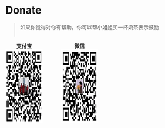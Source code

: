 # Donate
> 如果你觉得对你有帮助，你可以帮小姐姐买一杯奶茶表示鼓励<br/><br/>
<div style="width:20%;float:left;text-align:center;">
	<text style="font-weight:bold;">支付宝</text>
	<img src="./../images/alipay.png" width = "200" height = "200" alt="图片名称" align=center />
</div>
<div style="width:20%;float:left;text-align:center;margin-left:50px;">
	<text style="font-weight:bold;">微信</text>
	<img src="./../images/wxpay.png" width = "200" height = "200" alt="图片名称" align=center />
</div>
